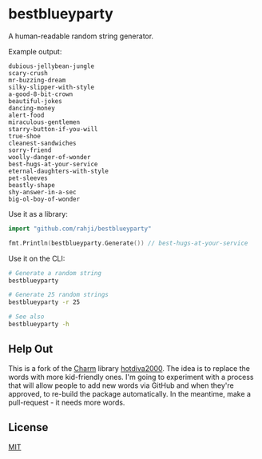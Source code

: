 # bestblueyparty

A human-readable random string generator.

Example output:

```
dubious-jellybean-jungle
scary-crush
mr-buzzing-dream
silky-slipper-with-style
a-good-8-bit-crown
beautiful-jokes
dancing-money
alert-food
miraculous-gentlemen
starry-button-if-you-will
true-shoe
cleanest-sandwiches
sorry-friend
woolly-danger-of-wonder
best-hugs-at-your-service
eternal-daughters-with-style
pet-sleeves
beastly-shape
shy-answer-in-a-sec
big-ol-boy-of-wonder
```

Use it as a library:

```go
import "github.com/rahji/bestblueyparty"

fmt.Println(bestblueyparty.Generate()) // best-hugs-at-your-service
```

Use it on the CLI:

```bash
# Generate a random string
bestblueyparty

# Generate 25 random strings
bestblueyparty -r 25

# See also
bestblueyparty -h
```

## Help Out

This is a fork of the [Charm](https://charm.sh) library [hotdiva2000](https://github.com/charmbracelet/hotdiva2000).
The idea is to replace the words with more kid-friendly ones. I'm going to experiment with a process that will allow
people to add new words via GitHub and when they're approved, to re-build the package automatically. In the meantime,
make a pull-request - it needs more words.

## License

[MIT](https://github.com/rahji/bestblueyparty/raw/main/LICENSE)

